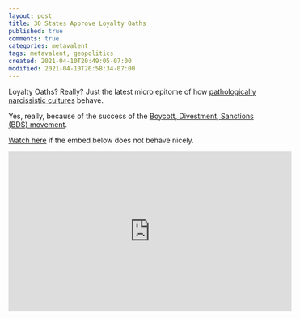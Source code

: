```yaml
---
layout: post
title: 30 States Approve Loyalty Oaths
published: true
comments: true
categories: metavalent
tags: metavalent, geopolitics
created: 2021-04-10T20:49:05-07:00
modified: 2021-04-10T20:58:34-07:00
---
```


Loyalty Oaths? Really? Just the latest micro epitome of how [pathologically narcissistic cultures](0) behave.

Yes, really, because of the success of the [Boycott, Divestment, Sanctions (BDS) movement](https://bdsmovement.net/).

[Watch here](https://youtu.be/9PxPDUQBmq8) if the embed below does not behave nicely. 

<div class="embed-container"><iframe width="560" height="315" src="https://www.youtube.com/embed/9PxPDUQBmq8" title="YouTube video player" frameborder="0" allow="accelerometer; autoplay; clipboard-write; encrypted-media; gyroscope; picture-in-picture" allowfullscreen></iframe></div>
